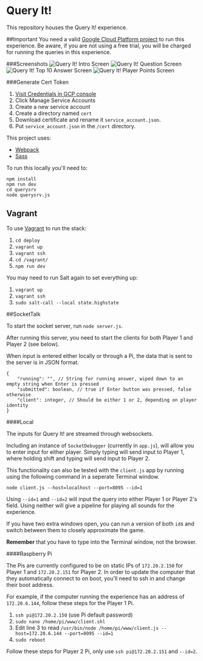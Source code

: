 # Query It!
This repository houses the Query It! experience.

##Important
You need a valid [Google Cloud Platform project](http://cloud.google.com/free-trial/) to run this experience. Be aware, if you are not using a free trial, you will be charged for running the queries in this experience.

###Screenshots
![Query It! Intro Screen](https://raw.githubusercontent.com/Instrument/query-it/master/screenshots/start.png)
![Query It! Question Screen](https://raw.githubusercontent.com/Instrument/query-it/master/screenshots/question.png)
![Query It! Top 10 Answer Screen](https://raw.githubusercontent.com/Instrument/query-it/master/screenshots/resolve.png)
![Query It! Player Points Screen](https://raw.githubusercontent.com/Instrument/query-it/master/screenshots/final.png)

###Generate Cert Token
1. [Visit Credentials in GCP console](https://console.cloud.google.com/apis/credentials)
1. Click Manage Service Accounts
1. Create a new service account
1. Create a directory named `cert`
1. Download certificate and rename it `service_account.json`.
1. Put `service_account.json` in the `/cert` directory.

This project uses:
* [Webpack](https://github.com/webpack/webpack)
* [Sass](http://sass-lang.com/)

To run this locally you'll need to:
```
npm install
npm run dev
cd querysrv
node querysrv.js
```

## Vagrant

To use [Vagrant](https://www.vagrantup.com/) to run the stack:

1. `cd deploy`
1. `vagrant up`
1. `vagrant ssh`
1. `cd /vagrant/`
1. `npm run dev`

You may need to run Salt again to set everything up:

1. `vagrant up`
1. `vagrant ssh`
1. `sudo salt-call --local state.highstate`

##SocketTalk

To start the socket server, run `node server.js`.

After running this server, you need to start the clients for both Player 1 and Player 2 (see below).

When input is entered either locally or through a Pi, the data that is sent to the server is in JSON format.

```
{
	"running": "", // String for running answer, wiped down to an empty string when Enter is pressed
	"submitted": boolean, // true if Enter button was pressed, false otherwise
	"client": integer, // Should be either 1 or 2, depending on player identity
}
```

####Local

The inputs for Query It! are streamed through websockets.

Including an instance of `SocketDebugger` (currently in `app.js`), will allow you to enter input for either player. Simply typing will send input to Player 1, where holding shift and typing will send input to Player 2.

This functionality can also be tested with the `client.js` app by running using the following command in a seperate Terminal window.

```
node client.js --host=localhost --port=8095 --id=1
```

Using `--id=1` and `--id=2` will input the query into either Player 1 or Player 2's field. Using neither will give a pipeline for playing all sounds for the experience.

If you have two extra windows open, you can run a version of both `id`s and switch between them to closely approximate the game.

**Remember** that you have to type into the Terminal window, not the browser.

####Raspberry Pi

The Pis are currently configured to be on static IPs of `172.20.2.150` for Player 1 and `172.20.2.151` for Player 2. In order to update the computer that they automatically connect to on boot, you'll need to ssh in and change their boot address.

For example, if the computer running the experience has an address of `172.20.6.144`, follow these steps for the Player 1 Pi.

1. `ssh pi@172.20.2.150` (use Pi default password)
2. `sudo nano /home/pi/www/client.shl`
3. Edit line 3 to read `/usr/bin/node /home/pi/www/client.js --host=172.20.6.144 --port=8095 --id=1`
4. `sudo reboot`

Follow these steps for Player 2 Pi, only use `ssh pi@172.20.2.151` and `--id=2`.
